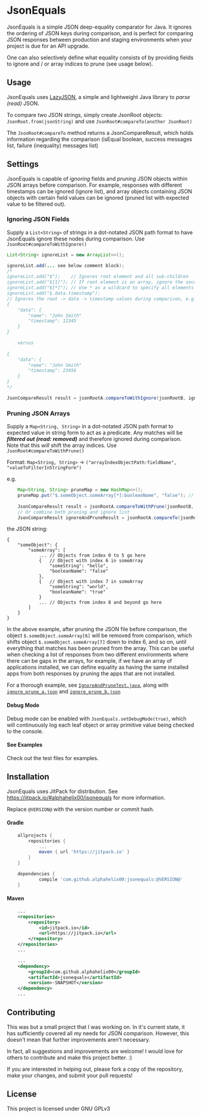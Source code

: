 # JsonEquals

JsonEquals is a simple JSON deep-equality comparator for Java.
It ignores the ordering of JSON keys during comparison, and is perfect for comparing JSON responses between production and staging environments when your project is due for an API upgrade.

One can also selectively define what equality consists of by providing fields to ignore and / or array indices to prune (see usage below).

## Usage

JsonEquals uses [LazyJSON](https://github.com/doubledutch/LazyJSON), a simple and lightweight Java library to *parse (read)* JSON.

To compare two JSON strings, simply create JsonRoot objects: `JsonRoot.from(jsonString)` and use `JsonRoot#compareTo(another JsonRoot)`
 
The `JsonRoot#compareTo` method returns a JsonCompareResult, which holds information regarding the comparison (isEqual boolean, success messages list, failure (inequality) messages list)

## Settings

JsonEquals is capable of *ignoring* fields and *pruning* JSON objects within JSON arrays before comparison.
For example, responses with different timestamps can be ignored (ignore list), and array objects containing JSON objects with certain field values can be ignored (pruned list with expected value to be filtered out).

### Ignoring JSON Fields

Supply a `List<String>` of strings in a dot-notated JSON path format to have JsonEquals ignore these nodes during comparison. Use `JsonRoot#compareToWithIgnore()`

```java
List<String> ignoreList = new ArrayList<>();

ignoreList.add(... see below comment block);
/*
ignoreList.add("$");    // Ignores root element and all sub-children
ignoreList.add("$[1]"); // If root element is an array, ignore the second object in the array including all its sub-children
ignoreList.add("$[*]"); // Use * as a wildcard to specify all elements in an array
ignoreList.add("$.data.timestamp");
// Ignores the root -> data -> timestamp values during comparison, e.g. the two JSONs below will be equal
{
    "data": {
        "name": "John Smith"
        "timestamp": 12345
    }
}

    versus
    
{
    "data": {
        "name": "John Smith"
        "timestamp": 23456
    }
}
*/

JsonCompareResult result = jsonRootA.compareToWithIgnore(jsonRootB, ignoreList);
```

### Pruning JSON Arrays

Supply a `Map<String, String>` in a dot-notated JSON path format to expected value in string form to act as a predicate. Any matches will be _**filtered out (read: removed)**_ and therefore ignored during comparison. Note that this _will_ shift the array indices. Use `JsonRoot#compareToWithPrune()`

Format: `Map<String, String>` -> `("arrayIndexObjectPath:fieldName", "valueToFilterInStringForm")`

e.g.
```java
    Map<String, String> pruneMap = new HashMap<>();
    pruneMap.put("$.someObject.someArray[*]:booleanName", "false"); // * is a wildcard to select all array elements
    
    JsonCompareResult result = jsonRootA.compareToWithPrune(jsonRootB, pruneMap);
    // Or combine both pruning and ignore list
    JsonCompareResult ignoreAndPruneResult = jsonRootA.compareTo(jsonRootB, ignoreList, pruneMap);
```
the JSON string:
```
{
    "someObject": {
        "someArray": [
            ... // Objects from index 0 to 5 go here
            {   // Object with index 6 in someArray
                "someString": "hello",
                "booleanName": "false"
            },
            {   // Object with index 7 in someArray
                "someString": "world",
                "booleanName": "true"
            }
            ... // Objects from index 8 and beyond go here
        ]
    }
}
```
In the above example, after pruning the JSON file before comparison, the object `$.someObject.someArray[6]` will be removed from comparison, which shifts object `$.someObject.someArray[7]` down to index 6, and so on, until everything that matches has been pruned from the array.
This can be useful when checking a list of responses from two different environments where there can be gaps in the arrays, for example, if we have an array of applications installed, we can define equality as having the same installed apps from both responses by pruning the apps that are not installed.

For a thorough example, see [`IgnoreAndPruneTest.java`](https://github.com/alphahelix00/jsonequals/blob/master/src/test/java/IgnoreAndPruneTest.java), along with [`ignore_prune_a.json`](https://github.com/alphahelix00/jsonequals/blob/master/tests/ignore_prune_a.json) and [`ignore_prune_b.json`](https://github.com/alphahelix00/jsonequals/blob/master/tests/ignore_prune_b.json)

#### Debug Mode

Debug mode can be enabled with `JsonEquals.setDebugMode(true)`, which will continuously log each leaf object or array primitive value being checked to the console.

#### See Examples

Check out the test files for examples.

## Installation

JsonEquals uses JitPack for distribution. See https://jitpack.io/#alphahelix00/jsonequals for more information.

Replace `@VERSION@` with the version number or commit hash.

#### Gradle
```groovy
    allprojects {
        repositories {
            ...
            maven { url 'https://jitpack.io' }
        }
    }
```
```groovy
    dependencies {
            compile 'com.github.alphahelix00:jsonequals:@VERSION@'
    }
```

#### Maven
```xml
    ...
    <repositories>
        <repository>
            <id>jitpack.io</id>
            <url>https://jitpack.io</url>
        </repository>
    </repositories>
    ...
```
```xml
    ...
    <dependency>
        <groupId>com.github.alphahelix00</groupId>
        <artifactId>jsonequals</artifactId>
        <version>-SNAPSHOT</version>
    </dependency>
    ...
```

## Contributing

This was but a small project that I was working on. In it's current state, it has sufficiently covered all my needs for JSON comparison.
However, this doesn't mean that further improvements aren't necessary. 

In fact, all suggestions and improvements are welcome! I would love for others to contribute and make this project better. :)

If you are interested in helping out, please fork a copy of the repository, make your changes, and submit your pull requests!

## License

This project is licensed under GNU GPLv3
